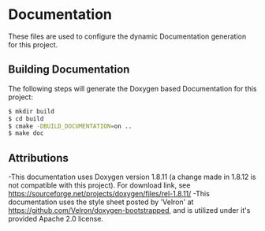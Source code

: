 # Documentation
These files are used to configure the dynamic Documentation generation for this project.

## Building Documentation

The following steps will generate the Doxygen based Documentation for this project:
```bash
$ mkdir build
$ cd build
$ cmake -DBUILD_DOCUMENTATION=on ..
$ make doc
```

## Attributions
-This documentation uses Doxygen version 1.8.11 (a change made in 1.8.12 is not compatible with this project).  For download link, see https://sourceforge.net/projects/doxygen/files/rel-1.8.11/
-This documentation uses the style sheet posted by 'Velron' at https://github.com/Velron/doxygen-bootstrapped, and is utilized under it's provided Apache 2.0 license.


